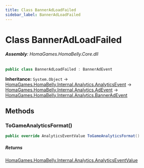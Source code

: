 ```yaml
---
title: Class BannerAdLoadFailed
sidebar_label: BannerAdLoadFailed
---
```

# Class BannerAdLoadFailed


###### **Assembly**: HomaGames.HomaBelly.Core.dll

```csharp title="Declaration"
public class BannerAdLoadFailed : BannerAdEvent
```
**Inheritance:** `System.Object` -> [HomaGames.HomaBelly.Internal.Analytics.AnalyticsEvent](../HomaGames.HomaBelly.Internal.Analytics/AnalyticsEvent) -> [HomaGames.HomaBelly.Internal.Analytics.AdEvent](../HomaGames.HomaBelly.Internal.Analytics/AdEvent) -> [HomaGames.HomaBelly.Internal.Analytics.BannerAdEvent](../HomaGames.HomaBelly.Internal.Analytics/BannerAdEvent)

## Methods
### ToGameAnalyticsFormat()


```csharp title="Declaration"
public override AnalyticsEventValue ToGameAnalyticsFormat()
```

##### Returns

[HomaGames.HomaBelly.Internal.Analytics.AnalyticsEventValue](../HomaGames.HomaBelly.Internal.Analytics/AnalyticsEventValue)

